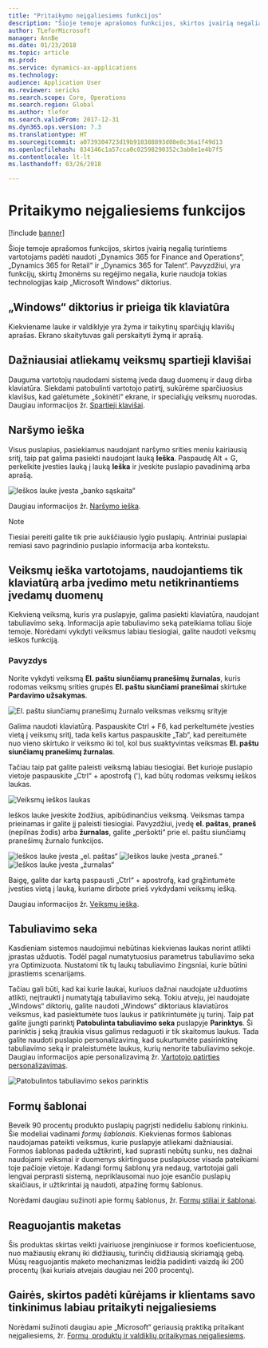 ```yaml
---
title: "Pritaikymo neįgaliesiems funkcijos"
description: "Šioje temoje aprašomos funkcijos, skirtos įvairią negalią turintiems vartotojams padėti naudoti „Dynamics 365 for Finance and Operations“, „Dynamics 365 for Retail“ ir „Dynamics 365 for Talent“."
author: TLeforMicrosoft
manager: AnnBe
ms.date: 01/23/2018
ms.topic: article
ms.prod: 
ms.service: dynamics-ax-applications
ms.technology: 
audience: Application User
ms.reviewer: sericks
ms.search.scope: Core, Operations
ms.search.region: Global
ms.author: tlefor
ms.search.validFrom: 2017-12-31
ms.dyn365.ops.version: 7.3
ms.translationtype: HT
ms.sourcegitcommit: a0739304723d19b910388893d08e8c36a1f49d13
ms.openlocfilehash: 834146c1a57cca0c02598290352c3ab8e1e4b7f5
ms.contentlocale: lt-lt
ms.lasthandoff: 03/26/2018

---
```


# <a name="accessibility-features"></a>Pritaikymo neįgaliesiems funkcijos

[!include [banner](../includes/banner.md)]

Šioje temoje aprašomos funkcijos, skirtos įvairią negalią turintiems vartotojams padėti naudoti „Dynamics 365 for Finance and Operations“, „Dynamics 365 for Retail“ ir „Dynamics 365 for Talent“. Pavyzdžiui, yra funkcijų, skirtų žmonėms su regėjimo negalia, kurie naudoja tokias technologijas kaip „Microsoft Windows“ diktorius.

## <a name="windows-narrator-and-keyboard-only-access"></a>„Windows“ diktorius ir prieiga tik klaviatūra

Kiekviename lauke ir valdiklyje yra žyma ir taikytinų sparčiųjų klavišų aprašas. Ekrano skaitytuvas gali perskaityti žymą ir aprašą.

## <a name="shortcuts-for-the-most-frequently-performed-actions"></a>Dažniausiai atliekamų veiksmų spartieji klavišai

Dauguma vartotojų naudodami sistemą įveda daug duomenų ir daug dirba klaviatūra. Siekdami patobulinti vartotojo patirtį, sukūrėme sparčiuosius klavišus, kad galėtumėte „šokinėti“ ekrane, ir specialiųjų veiksmų nuorodas. Daugiau informacijos žr. [Spartieji klavišai](shortcut-keys.md).

## <a name="navigation-search"></a>Naršymo ieška

Visus puslapius, pasiekiamus naudojant naršymo srities meniu kairiausią sritį, taip pat galima pasiekti naudojant lauką **Ieška**. Paspaudę Alt + G, perkelkite įvesties lauką į lauką **Ieška** ir įveskite puslapio pavadinimą arba aprašą.

![Ieškos lauke įvesta „banko sąskaita“](media/6d08b0be32808221023e2aa92d69fd70.png)

Daugiau informacijos žr. [Naršymo ieška](navigation-search.md).

> [!NOTE]
> Tiesiai pereiti galite tik prie aukščiausio lygio puslapių. Antriniai puslapiai remiasi savo pagrindinio puslapio informacija arba kontekstu.

## <a name="action-search-for-keyboard-only-users-or-for-heads-down-data-entry"></a>Veiksmų ieška vartotojams, naudojantiems tik klaviatūrą arba įvedimo metu netikrinantiems įvedamų duomenų

Kiekvieną veiksmą, kuris yra puslapyje, galima pasiekti klaviatūra, naudojant tabuliavimo seką. Informacija apie tabuliavimo seką pateikiama toliau šioje temoje. Norėdami vykdyti veiksmus labiau tiesiogiai, galite naudoti veiksmų ieškos funkciją.

### <a name="example"></a>Pavyzdys

Norite vykdyti veiksmą **El. paštu siunčiamų pranešimų žurnalas**, kuris rodomas veiksmų srities grupės **El. paštu siunčiami pranešimai** skirtuke **Pardavimo užsakymas**.

![El. paštu siunčiamų pranešimų žurnalo veiksmas veiksmų srityje](media/f0d78399e7fafcd85ded1cd1e3d34f3c.jpg)

Galima naudoti klaviatūrą. Paspauskite Ctrl + F6, kad perkeltumėte įvesties vietą į veiksmų sritį, tada kelis kartus paspauskite „Tab“, kad pereitumėte nuo vieno skirtuko ir veiksmo iki tol, kol bus suaktyvintas veiksmas **El. paštu siunčiamų pranešimų žurnalas**.

Tačiau taip pat galite paleisti veiksmą labiau tiesiogiai. Bet kurioje puslapio vietoje paspauskite „Ctrl“ + apostrofą ('), kad būtų rodomas veiksmų ieškos laukas.

![Veiksmų ieškos laukas](media/80f7e8c5ac412fdf2c8a12f7728f135a.jpg)

Ieškos lauke įveskite žodžius, apibūdinančius veiksmą. Veiksmas tampa prieinamas ir galite jį paleisti tiesiogiai. Pavyzdžiui, įvedę **el. paštas**, **praneš** (nepilnas žodis) arba **žurnalas**, galite „peršokti“ prie el. paštu siunčiamų pranešimų žurnalo funkcijos.

![Ieškos lauke įvesta „el. paštas“](media/image4.png) ![Ieškos lauke įvesta „praneš.“](media/image5.png) ![Ieškos lauke įvesta „žurnalas“](media/image6.png)

Baigę, galite dar kartą paspausti „Ctrl“ + apostrofą, kad grąžintumėte įvesties vietą į lauką, kuriame dirbote prieš vykdydami veiksmų iešką.

Daugiau informacijos žr. [Veiksmų ieška](action-search.md).

## <a name="tab-sequence"></a>Tabuliavimo seka

Kasdieniam sistemos naudojimui nebūtinas kiekvienas laukas norint atlikti įprastas užduotis. Todėl pagal numatytuosius parametrus tabuliavimo seka yra Optimizuota. Nustatomi tik tų laukų tabuliavimo žingsniai, kurie būtini įprastiems scenarijams.

Tačiau gali būti, kad kai kurie laukai, kuriuos dažnai naudojate užduotims atlikti, neįtraukti į numatytąją tabuliavimo seką. Tokiu atveju, jei naudojate „Windows“ diktorių, galite naudoti „Windows“ diktoriaus klaviatūros veiksmus, kad pasiektumėte tuos laukus ir patikrintumėte jų turinį. Taip pat galite įjungti parinktį **Patobulinta tabuliavimo seka** puslapyje **Parinktys**. Ši parinktis į seką įtraukia visus galimus redaguoti ir tik skaitomus laukus. Tada galite naudoti puslapio personalizavimą, kad sukurtumėte pasirinktinę tabuliavimo seką ir praleistumėte laukus, kurių nenorite tabuliavimo sekoje. Daugiau informacijos apie personalizavimą žr. [Vartotojo patirties personalizavimas](personalize-user-experience.md).

![Patobulintos tabuliavimo sekos parinktis](media/8c0f12bbb3f26032997ef0ba95d89b6a.png)

## <a name="form-patterns"></a>Formų šablonai

Beveik 90 procentų produkto puslapių pagrįsti nedideliu šablonų rinkiniu. Šie modeliai vadinami *formų šablonais*. Kiekvienas formos šablonas naudojamas pateikti veiksmus, kurie puslapyje atliekami dažniausiai. Formos šablonas padeda užtikrinti, kad suprasti nebūtų sunku, nes dažnai naudojami veiksmai ir duomenys skirtinguose puslapiuose visada pateikiami toje pačioje vietoje. Kadangi formų šablonų yra nedaug, vartotojai gali lengvai perprasti sistemą, nepriklausomai nuo joje esančio puslapių skaičiaus, ir užtikrintai ją naudoti, atpažinę formų šablonus.

Norėdami daugiau sužinoti apie formų šablonus, žr. [Formų stiliai ir šablonai](../../dev-itpro/user-interface/form-styles-patterns.md).

## <a name="responsive-layout"></a>Reaguojantis maketas

Šis produktas skirtas veikti įvairiuose įrenginiuose ir formos koeficientuose, nuo mažiausių ekranų iki didžiausių, turinčių didžiausią skiriamąją gebą. Mūsų reaguojantis maketo mechanizmas leidžia padidinti vaizdą iki 200 procentų (kai kuriais atvejais daugiau nei 200 procentų).

## <a name="guidance-to-help-developers-and-customers-incorporate-accessible-thinking-in-their-customizations"></a>Gairės, skirtos padėti kūrėjams ir klientams savo tinkinimus labiau pritaikyti neįgaliesiems

Norėdami sužinoti daugiau apie „Microsoft“ geriausią praktiką pritaikant neįgaliesiems, žr. [Formų, produktų ir valdiklių pritaikymas neįgaliesiems](../../dev-itpro/user-interface/enable-accessibility.md).

